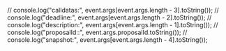 // console.log("calldatas:", event.args[event.args.length - 3].toString());
// console.log("deadline:", event.args[event.args.length - 2].toString());
// console.log("description:", event.args[event.args.length - 1].toString());
// console.log("proposalId::", event.args.proposalId.toString());
// console.log("snapshot:", event.args[event.args.length - 4].toString());
